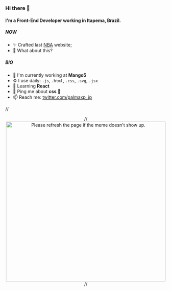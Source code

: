 ### Hi there 👋

#### I'm a Front-End Developer working in Itapema, Brazil.

##### NOW

- ✨ Crafted last [NBA](https://palmaxp.github.io/projects/sites/nba) website;
- 🍑 What about this?

##### BIO

- 🏢 I'm currently working at **Mango5**
- ⚙️ I use daily: `.js`, `.html`, `.css`, `.svg`, `.jsx`
- 🌱 Learning **React**
- 💬 Ping me about **css** 🤯
- 📫 Reach me: [twitter.com/palmaxp_jp](https://twitter.com/palmaxp_jp)

// <div align="center">
//  <img src='https://random-memer.herokuapp.com/' width="500" title="Meme" alt="Please refresh the page if the meme doesn't show up." display="block" margin="0 auto">
// </div>
